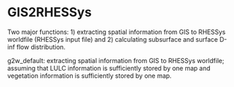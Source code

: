 # GIS2RHESSys

Two major functions: 1) extracting spatial information from GIS to RHESSys worldfile (RHESSys input file) and 2) calculating subsurface and surface D-inf flow distribution.

g2w_default:    extracting spatial information from GIS to RHESSys worldfile;
                assuming that LULC information is sufficiently stored by one map and vegetation 
                information is sufficiently stored by one map.
               



